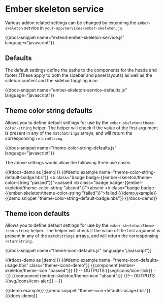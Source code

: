 # Ember skeleton service

Various addon related settings can be changed by extending the `ember-skeleton` service in `your-app/services/ember-skeleton.js`.

{{docs-snippet name="extend-ember-skeleton-service.js" language="javascript"}}

## Defaults

The default settings define the paths to the components for the heade and footer (These apply to both the sidebar and panel layouts) as well as the sidebar content and the sidebar toggling icon.

{{docs-snippet name="ember-skeleton-service-defaults.js" language="javascript"}}

## Theme color string defaults

Allows you to define default settings for use by the `ember-skeleton/theme-color-string` helper. The helper will check if the value of the first argument is present in any of the `matchStrings` arrays, and will return the corresponsing `returnString`.

{{docs-snippet name="theme-color-string-defaults.js" language="javascript"}}

The above settings would allow the following three use cases. 

{{#docs-demo as |demo|}}
  {{#demo.example name="theme-color-string-default-badge.hbs"}}
    <b class="badge badge-{{ember-skeleton/theme-color-string "passed"}}">passed</b>
    <!-- OUTPUTS <b class="badge badge-success">passed</b>-->
    <b class="badge badge-{{ember-skeleton/theme-color-string "absent"}}">absent</b>
    <!-- OUTPUTS <b class="badge badge-warning">absent</b> -->
    <b class="badge badge-{{ember-skeleton/theme-color-string "failed"}}">failed</b>
    <!-- OUTPUTS <b class="badge badge-danger">failed</b> -->
  {{/demo.example}}
  {{demo.snippet "theme-color-string-default-badge.hbs"}}
{{/docs-demo}}

## Theme icon defaults

Allows you to define default settings for use by the `ember-skeleton/theme-icon-string` helper. The helper will check if the value of the first argument is present in any of the `matchStrings` arrays, and will return the corresponsing `returnString`.

{{docs-snippet name="theme-icon-defaults.js" language="javascript"}}

{{#docs-demo as |demo|}}
  {{#demo.example name="theme-icon-defaults-usage.hbs" class="theme-icons-demo"}}
    {{component (ember-skeleton/theme-icon "passed")}}
    {{!-- OUTPUTS {{svg/icons/icon-tick}} --}}
    {{component (ember-skeleton/theme-icon "absent")}}
    {{!-- OUTPUTS  {{svg/icons/icon-alert}} --}}

  {{/demo.example}}
  {{demo.snippet "theme-icon-defaults-usage.hbs"}}
{{/docs-demo}}



